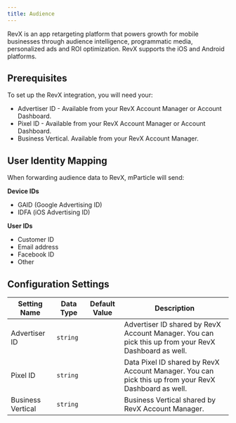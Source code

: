 ```yaml
---
title: Audience
---
```


RevX is an app retargeting platform that powers growth for mobile businesses through audience intelligence, programmatic media, personalized ads and ROI optimization. RevX supports the iOS and Android platforms.

## Prerequisites 

To set up the RevX integration, you will need your: 

* Advertiser ID - Available from your RevX Account Manager or Account Dashboard.
* Pixel ID - Available from your RevX Account Manager or Account Dashboard.
* Business Vertical. Available from your RevX Account Manager.

## User Identity Mapping

When forwarding audience data to RevX, mParticle will send:

**Device IDs**  

* GAID (Google Advertising ID)  
* IDFA (iOS Advertising ID)  

**User IDs**  

* Customer ID  
* Email address  
* Facebook ID  
* Other  

## Configuration Settings

| Setting Name| Data Type | Default Value | Description |
|-------------|-------------|------------|------------------|
| Advertiser ID | `string` | | Advertiser ID shared by RevX Account Manager. You can pick this up from your RevX Dashboard as well. |
| Pixel ID | `string` | | Data Pixel ID shared by RevX Account Manager. You can pick this up from your RevX Dashboard as well. |
| Business Vertical | `string` | | Business Vertical shared by RevX Account Manager. |